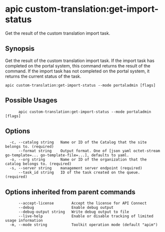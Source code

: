# apic custom-translation:get-import-status

Get the result of the custom translation import task.

## Synopsis

Get the result of the custom translation import task. If the import task has completed on the portal system, this command returns the result of the command. If the import task has not completed on the portal system, it returns the current status of the task.

```
apic custom-translation:get-import-status --mode portaladmin [flags]
```

## Possible Usages

```
      apic custom-translation:get-import-status --mode portaladmin [flags]
```

## Options

```
  -c, --catalog string   Name or ID of the Catalog that the site belongs to. (required)
      --format string    Output format. One of [json yaml octet-stream go-template=... go-template-file=...], defaults to yaml.
  -o, --org string       Name or ID of the organization that the catalog belongs to. (required)
  -s, --server string    management server endpoint (required)
      --task_id string   ID of the task created on the queue. (required)
```

## Options inherited from parent commands

```
      --accept-license        Accept the license for API Connect
      --debug                 Enable debug output
      --debug-output string   Write debug output to file
      --live-help             Enable or disable tracking of limited usage information
  -m, --mode string           Toolkit operation mode (default "apim")
```
